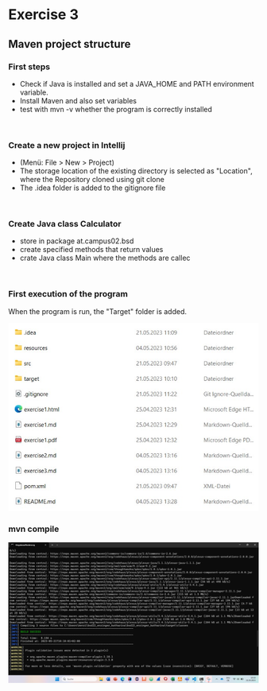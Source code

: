 # Exercise 3
## Maven project structure

### First steps

+ Check if Java is installed and set a JAVA_HOME and PATH environment variable.
+ Install Maven and also set variables
+ test with mvn -v whether the program is correctly installed

<br>

### Create a new project in Intellij

+ (Menü: File > New > Project)
+ The storage location of the existing directory is selected as "Location", where the
Repository cloned using git clone
+ The .idea folder is added to the gitignore file

<br>

### Create Java class Calculator
+ store in package at.campus02.bsd
+ create specified methods that return values
+ crate Java class Main where the methods are callec

<br>

### First execution of the program

When the program is run, the "Target" folder is added.
<br>

![](resources/images/ex3_1.jpg)

### mvn compile
![](resources/images/ex3_2.png)







